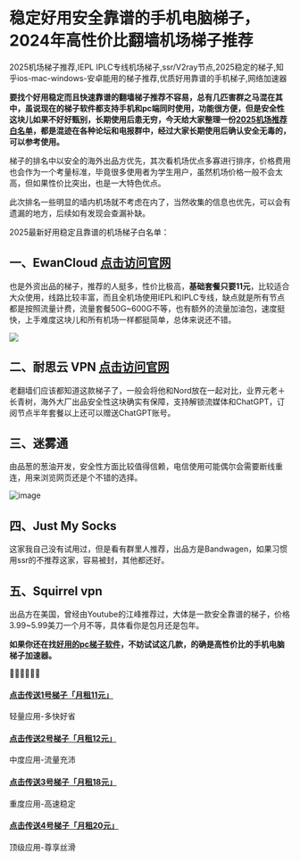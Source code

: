 # 稳定好用安全靠谱的手机电脑梯子，2024年高性价比翻墙机场梯子推荐
2025机场梯子推荐,IEPL IPLC专线机场梯子,ssr/V2ray节点,2025稳定的梯子,知乎ios-mac-windows-安卓能用的梯子推荐,优质好用靠谱的手机梯子,网络加速器

**要找个好用稳定而且快速靠谱的翻墙梯子推荐不容易，总有几匹害群之马混在其中，虽说现在的梯子软件都支持手机和pc端同时使用，功能很方便，但是安全性这块儿如果不好好甄别，长期使用后患无穷，今天给大家整理一份[2025机场推荐白名单](https://github.com/Tecnono/Best-VPN-01)，都是混迹在各种论坛和电报群中，经过大家长期使用后确认安全无毒的，可以参考使用。**  

梯子的排名中以安全的海外出品方优先，其次看机场优点多寡进行排序，价格费用也会作为一个考量标准，毕竟很多使用者为学生用户，虽然机场价格一般不会太高，但如果性价比突出，也是一大特色优点。

此次排名一些明显的墙内机场就不考虑在内了，当然收集的信息也优先，可以会有遗漏的地方，后续如有发现会查漏补缺。

2025最新好用稳定且靠谱的机场梯子白名单：

## 一、EwanCloud [点击访问官网](https://go.1vpn.cc/ewan)
也是外资出品的梯子，推荐的人挺多，性价比极高，**基础套餐只要11元**，比较适合大众使用，线路比较丰富，而且全机场使用IEPL和IPLC专线，缺点就是所有节点都是按照流量计费，流量套餐50G~600G不等，也有额外的流量加油包，速度挺快，上手难度这块儿和所有机场一样都挺简单，总体来说还不错。

![](https://www.cnvintage.org/assets/files/2024-12-13/1734066601-657630-image.png)

## 二、耐思云 VPN [点击访问官网](https://go.1vpn.cc/nisi)
老翻墙们应该都知道这款梯子了，一般会将他和Nord放在一起对比，业界元老＋长青树，海外大厂出品安全性这块确实有保障，支持解锁流媒体和ChatGPT，订阅节点半年套餐以上还可以赠送ChatGPT账号。



## 三、迷雾通
由品葱的葱油开发，安全性方面比较值得信赖，电信使用可能偶尔会需要断线重连，用来浏览网页还是个不错的选择。

![image](https://github.com/Tecnono/CN-VPN/assets/146306577/98447691-9146-4a59-8744-b09358cda349)


## 四、Just My Socks
这家我自己没有试用过，但是看有群里人推荐，出品方是Bandwagen，如果习惯用ssr的不推荐这家，容易被封，其他都还好。

## 五、Squirrel vpn
出品方在美国，曾经由Youtube的江峰推荐过，大体是一款安全靠谱的梯子，价格3.99~5.99美刀一个月不等，具体看你是包月还是包年。


**如果你还在找[好用的pc梯子软件](https://2025vpn.gitbook.io/vpn-01)，不妨试试这几款，的确是高性价比的手机电脑梯子加速器。**

  🌈🌈🌈🌈🌈🌈  
#### [点击传送1号梯子「月租11元」 ](https://go.1vpn.cc/jife)
轻量应用-多快好省

#### [点击传送2号梯子「月租12元」 ](https://go.1vpn.cc/nisi)
中度应用-流量充沛

#### [点击传送3号梯子「月租18元」 ](https://go.1vpn.cc/suyu)
重度应用-高速稳定

#### [点击传送4号梯子「月租20元」 ](https://go.1vpn.cc/xxfeng)
顶级应用-尊享丝滑
